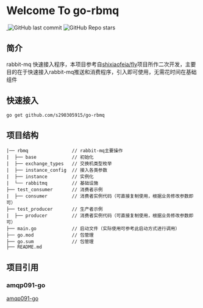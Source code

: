 # Welcome To go-rbmq

<a href="https://github.com/s290305915">
    <img src="https://badgen.net/badge/Github/s290305915?icon=github" alt="">
</a>
<img alt="GitHub last commit" src="https://img.shields.io/github/last-commit/s290305915/go-rmbq">
<img alt="GitHub Repo stars" src="https://img.shields.io/github/stars/s290305915/go-rmbq?style=social">
</p>

## 简介

rabbit-mq 快速接入程序，本项目参考自[shixiaofeia/fly](https://github.com/shixiaofeia/fly)项目所作二次开发，主要目的在于快速接入rabbit-mq推送和消费程序，引入即可使用，无需花时间在基础组件

## 快速接入

```
go get github.com/s290305915/go-rbmq
```


## 项目结构

```
|── rbmq                // rabbit-mq主要操作
|  ├── base             // 初始化
|  ├── exchange_types   // 交换机类型枚举
|  ├── instance_config  // 接入各类参数
|  ├── instance         // 实例化
|  └── rabbitmq         // 基础设施
├── test_consumer       // 消费者示例
|  ├── consumer         // 消费者实例代码（可直接复制使用，根据业务修改参数即可）
├── test_producer       // 生产者示例
|  ├── producer         // 消费者实例代码（可直接复制使用，根据业务修改参数即可）
├── main.go             // 启动文件（实际使用可参考此启动方式进行调用）    
├── go.mod              // 包管理    
├── go.sum              // 包管理    
├── README.md
```

## 项目引用

### amqp091-go

[amqp091-go](github.com/rabbitmq/amqp091-go)